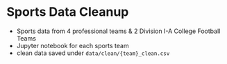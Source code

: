 # Sports Data Cleanup

- Sports data from 4 professional teams & 2 Division I-A College Football Teams
- Jupyter notebook for each sports team
- clean data saved  under `data/clean/{team}_clean.csv`